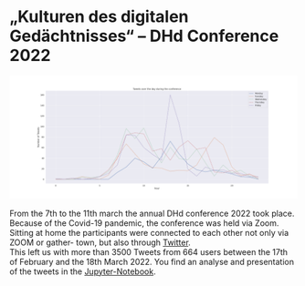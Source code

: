 # „Kulturen des digitalen Gedächtnisses“ – DHd Conference 2022 #

![Tweets über die Tage der DHd2022.](vis/Tweets_over_day_during_DHd.png "Tweets während der DHd2022")

From the 7th to the 11th march the annual DHd conference 2022 took place. Because of the Covid-19 pandemic, the 
conference was held via Zoom. Sitting at home the participants were connected to each other not only via ZOOM or gather-
town, but also through [Twitter](https://twitter.com/DHd2022).  
This left us with more than 3500 Tweets from 664 users between the 17th of February and the 18th March 2022. You find an
analyse and presentation of the tweets in the
[Jupyter-Notebook](https://github.com/Leano1998/DHd2022/blob/main/Twitter_DHd2022.ipynb).

